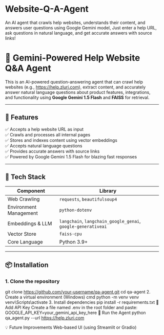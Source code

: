 # Website-Q-A-Agent
An AI agent that crawls help websites, understands their content, and answers user questions using Google Gemini model, Just enter a help URL, ask questions in natural language, and get accurate answers with source links!

# 🤖 Gemini-Powered Help Website Q&A Agent

This is an AI-powered question-answering agent that can crawl help websites (e.g., https://help.zluri.com), extract content, and accurately answer natural language questions about product features, integrations, and functionality using **Google Gemini 1.5 Flash** and **FAISS** for retrieval.

---

## 🧰 Features

✅ Accepts a help website URL as input  
✅ Crawls and processes all internal pages  
✅ Stores and indexes content using vector embeddings  
✅ Accepts natural language questions  
✅ Provides accurate answers with source links  
✅ Powered by Google Gemini 1.5 Flash for blazing fast responses  

---

## 🚀 Tech Stack

| Component | Library |
|----------|---------|
| Web Crawling | `requests`, `beautifulsoup4` |
| Environment Management | `python-dotenv` |
| Embeddings & LLM | `langchain`, `langchain_google_genai`, `google-generativeai` |
| Vector Store | `faiss-cpu` |
| Core Language | Python 3.9+ |

---

## 📦 Installation

### 1. Clone the repository
git clone https://github.com/your-username/qa-agent.git
cd qa-agent
2. Create a virtual environment (Windows)
cmd
python -m venv venv
venv\Scripts\activate
3. Install dependencies
pip install -r requirements.txt
🔐 Add API Key
Create a file named .env in the root folder and paste:
GOOGLE_API_KEY=your_gemini_api_key_here
🧪 Run the Agent
python qa_agent.py --url https://help.zluri.com

💡 Future Improvements
Web-based UI (using Streamlit or Gradio)
